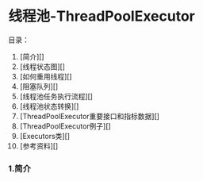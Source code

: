 # 线程池-ThreadPoolExecutor

目录：

1. [简介][]
2. [线程状态图][]
3. [如何重用线程][]
4. [阻塞队列][]
5. [线程池任务执行流程][]
6. [线程池状态转换][]
7. [ThreadPoolExecutor重要接口和指标数据][]
8. [ThreadPoolExecutor例子][]
9. [Executors类][]
10. [参考资料][]





### 1.简介

